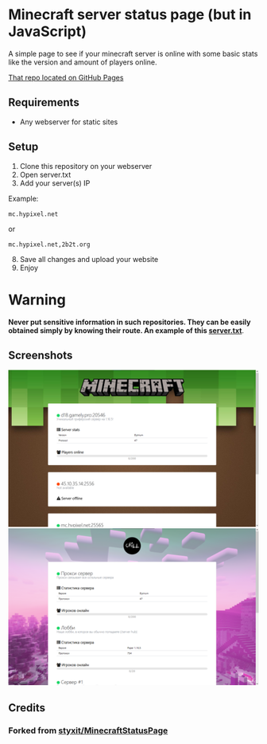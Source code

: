 # Minecraft server status page (but in JavaScript)
A simple page to see if your minecraft server is online with some basic stats like the version and amount of players online.

[That repo located on GitHub Pages](https://dontsmi1e.github.io/MinecraftStatusPage)

## Requirements
- Any webserver for static sites

## Setup
1. Clone this repository on your webserver
2. Open server.txt
3. Add your server(s) IP

Example:
```
mc.hypixel.net
```
or
```
mc.hypixel.net,2b2t.org
```

8. Save all changes and upload your website
9. Enjoy


# Warning
**Never put sensitive information in such repositories. They can be easily obtained simply by knowing their route. An example of this [server.txt](https://dontsmi1e.github.io/MinecraftStatusPage/server.txt)**.

## Screenshots
![dummy screenshot 1](https://raw.githubusercontent.com/DonTSmi1e/MinecraftStatusPage/main/screenshot1.png)
![dummy screenshot 2](https://raw.githubusercontent.com/DonTSmi1e/MinecraftStatusPage/main/screenshot2.png)

## Credits
### Forked from [styxit/MinecraftStatusPage](https://github.com/styxit/MinecraftStatusPage)

